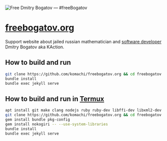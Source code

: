 ![Free Dmitry Bogatov — #freeBogatov](images/freebogatov-en.jpg)

# [freebogatov.org](https://freebogatov.org/en/)

Support website about jailed russian mathematician and [software developer](https://qa.debian.org/developer.php?email=KAction%40gnu.org) Dmitry Bogatov aka KAction.

## How to build and run

```bash
git clone https://github.com/komachi/freebogatov.org && cd freebogatov.org
bundle install
bundle exec jekyll serve
```

## How to build and run in [Termux](https://termux.com/)

```bash
apt install git make clang nodejs ruby ruby-dev libffi-dev libxml2-dev libxslt-dev pkg-config
git clone https://github.com/komachi/freebogatov.org && cd freebogatov.org
gem install bundle pkg-config
gem install nokogiri -- --use-system-libraries
bundle install
bundle exec jekyll serve
```
